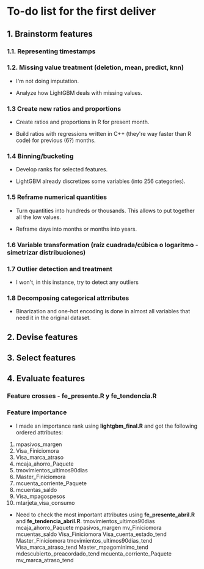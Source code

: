 # To-do list for the first deliver

## 1. Brainstorm features

### 1.1. Representing timestamps

### 1.2. Missing value treatment (deletion, mean, predict, knn)

* I'm not doing imputation.

* Analyze how LightGBM deals with missing values.

### 1.3 Create new ratios and proportions

* Create ratios and proportions in R for present month.

* Build ratios with regressions written in C++ (they're way faster than R code) for previous (6?) months.

### 1.4 Binning/bucketing 

* Develop ranks for selected features.

* LightGBM already discretizes some variables (into 256 categories).

### 1.5 Reframe numerical quantities 

* Turn quantities into hundreds or thousands. This allows to put together all the low values.

* Reframe days into months or months into years.

### 1.6 Variable transformation (raíz cuadrada/cúbica o logaritmo - simetrizar distribuciones)

### 1.7 Outlier detection and treatment

* I won't, in this instance, try to detect any outliers

### 1.8 Decomposing categorical attrributes

* Binarization and one-hot encoding is done in almost all variables that need it in the original dataset.

## 2. Devise features

## 3. Select features

## 4. Evaluate features

### Feature crosses - fe_presente.R y fe_tendencia.R

### Feature importance

* I made an importance rank using **lightgbm_final.R** and got the following ordered attributes:
1. mpasivos_margen
2. Visa_Finiciomora
3. Visa_marca_atraso
4. mcaja_ahorro_Paquete
5. tmovimientos_ultimos90dias
6. Master_Finiciomora
7. mcuenta_corriente_Paquete
8. mcuentas_saldo
9. Visa_mpagospesos
10. mtarjeta_visa_consumo

* Need to check the most important attributes using **fe_presente_abril.R** and **fe_tendencia_abril.R**.
tmovimientos_ultimos90dias
mcaja_ahorro_Paquete
mpasivos_margen
mv_Finiciomora
mcuentas_saldo
Visa_Finiciomora
Visa_cuenta_estado_tend
Master_Finiciomora
tmovimientos_ultimos90dias_tend
Visa_marca_atraso_tend
Master_mpagominimo_tend
mdescubierto_preacordado_tend
mcuenta_corriente_Paquete
mv_marca_atraso_tend
